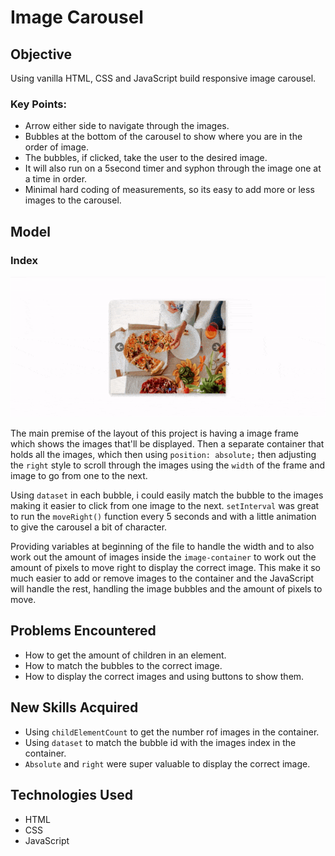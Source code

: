 # Image Carousel

## Objective
Using vanilla HTML, CSS and JavaScript build responsive image carousel.
### Key Points:
- Arrow either side to navigate through the images.
- Bubbles at the bottom of the carousel to show where you are in the order of image.
- The bubbles, if clicked, take the user to the desired image.
- It will also run on a 5second timer and syphon through the image one at a time in order.
- Minimal hard coding of measurements, so its easy to add more or less images to the carousel.

## Model 
### Index
![Demo Gif](image-carousel.gif)

The main premise of the layout of this project is having a image frame which shows the images that'll be displayed. Then a separate container that holds all the images, which then using `position: absolute;` then adjusting the `right` style to scroll through the images using the `width` of the frame and image to go from one to the next.

Using `dataset` in each bubble, i could easily match the bubble to the images making it easier to click from one image to the next. `setInterval` was great to run the `moveRight()` function every 5 seconds and with a little animation to give the carousel a bit of character.

Providing variables at beginning of the file to handle the width and to also work out the amount of images inside the `image-container` to work out the amount of pixels to move right to display the correct image. This make it so much easier to add or remove images to the container and the JavaScript will handle the rest, handling the image bubbles and the amount of pixels to move.

## Problems Encountered
- How to get the amount of children in an element.
- How to match the bubbles to the correct image.
- How to display the correct images and using buttons to show them.

## New Skills Acquired
- Using `childElementCount` to get the number rof images in the container.
- Using `dataset` to match the bubble id with the images index in the container.
- `Absolute` and `right` were super valuable to display the correct image.

## Technologies Used
- HTML
- CSS
- JavaScript
